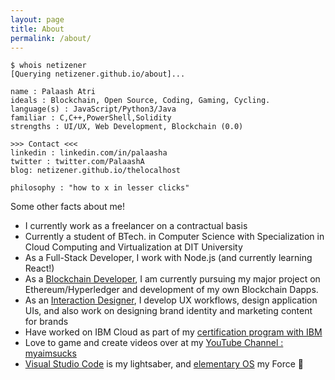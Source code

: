 ```yaml
---
layout: page
title: About
permalink: /about/
---
```

```shell
$ whois netizener
[Querying netizener.github.io/about]...

name : Palaash Atri
ideals : Blockchain, Open Source, Coding, Gaming, Cycling.
language(s) : JavaScript/Python3/Java
familiar : C,C++,PowerShell,Solidity
strengths : UI/UX, Web Development, Blockchain (0.0)

>>> Contact <<<
linkedin : linkedin.com/in/palaasha
twitter : twitter.com/PalaashA
blog: netizener.github.io/thelocalhost

philosophy : "how to x in lesser clicks"
```
Some other facts about me! 

- I currently work as a freelancer on a contractual basis
- Currently a student of BTech. in Computer Science with Specialization in Cloud Computing and Virtualization at DIT University
- As a Full-Stack Developer, I work with Node.js (and currently learning React!)
- As a [Blockchain Developer](https://github.com/netizener/POC-Blockchain), I am currently pursuing my major project on Ethereum/Hyperledger and development of my own Blockchain Dapps.
- As an [Interaction Designer](https://www.behance.net/PalaashA), I develop UX workflows, design application UIs, and also work on designing brand identity and marketing content for brands
- Have worked on IBM Cloud as part of my [certification program with IBM](https://www.youracclaim.com/badges/f23fa0ba-7bb9-4069-88c7-d2b16f143bd4/linked_in_profile)
- Love to game and create videos over at my [YouTube Channel : myaimsucks](https://www.youtube.com/channel/UC37otLVs7Jlq5uL7t1czuvA)
- [Visual Studio Code](https://code.visualstudio.com/) is my lightsaber, and [elementary OS](https://elementary.io/) my Force 🤺
